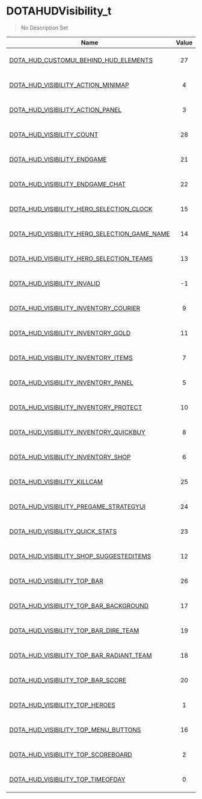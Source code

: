 # DOTAHUDVisibility_t
> No Description Set

Name|Value|Description|Client
--|:--:|--|:--:
[DOTA_HUD_CUSTOMUI_BEHIND_HUD_ELEMENTS](DOTA_HUD_CUSTOMUI_BEHIND_HUD_ELEMENTS)|27|No Description Set|❌
[DOTA_HUD_VISIBILITY_ACTION_MINIMAP](DOTA_HUD_VISIBILITY_ACTION_MINIMAP)|4|No Description Set|❌
[DOTA_HUD_VISIBILITY_ACTION_PANEL](DOTA_HUD_VISIBILITY_ACTION_PANEL)|3|No Description Set|❌
[DOTA_HUD_VISIBILITY_COUNT](DOTA_HUD_VISIBILITY_COUNT)|28|No Description Set|❌
[DOTA_HUD_VISIBILITY_ENDGAME](DOTA_HUD_VISIBILITY_ENDGAME)|21|No Description Set|❌
[DOTA_HUD_VISIBILITY_ENDGAME_CHAT](DOTA_HUD_VISIBILITY_ENDGAME_CHAT)|22|No Description Set|❌
[DOTA_HUD_VISIBILITY_HERO_SELECTION_CLOCK](DOTA_HUD_VISIBILITY_HERO_SELECTION_CLOCK)|15|No Description Set|❌
[DOTA_HUD_VISIBILITY_HERO_SELECTION_GAME_NAME](DOTA_HUD_VISIBILITY_HERO_SELECTION_GAME_NAME)|14|No Description Set|❌
[DOTA_HUD_VISIBILITY_HERO_SELECTION_TEAMS](DOTA_HUD_VISIBILITY_HERO_SELECTION_TEAMS)|13|No Description Set|❌
[DOTA_HUD_VISIBILITY_INVALID](DOTA_HUD_VISIBILITY_INVALID)|-1|No Description Set|❌
[DOTA_HUD_VISIBILITY_INVENTORY_COURIER](DOTA_HUD_VISIBILITY_INVENTORY_COURIER)|9|No Description Set|❌
[DOTA_HUD_VISIBILITY_INVENTORY_GOLD](DOTA_HUD_VISIBILITY_INVENTORY_GOLD)|11|No Description Set|❌
[DOTA_HUD_VISIBILITY_INVENTORY_ITEMS](DOTA_HUD_VISIBILITY_INVENTORY_ITEMS)|7|No Description Set|❌
[DOTA_HUD_VISIBILITY_INVENTORY_PANEL](DOTA_HUD_VISIBILITY_INVENTORY_PANEL)|5|No Description Set|❌
[DOTA_HUD_VISIBILITY_INVENTORY_PROTECT](DOTA_HUD_VISIBILITY_INVENTORY_PROTECT)|10|No Description Set|❌
[DOTA_HUD_VISIBILITY_INVENTORY_QUICKBUY](DOTA_HUD_VISIBILITY_INVENTORY_QUICKBUY)|8|No Description Set|❌
[DOTA_HUD_VISIBILITY_INVENTORY_SHOP](DOTA_HUD_VISIBILITY_INVENTORY_SHOP)|6|No Description Set|❌
[DOTA_HUD_VISIBILITY_KILLCAM](DOTA_HUD_VISIBILITY_KILLCAM)|25|No Description Set|❌
[DOTA_HUD_VISIBILITY_PREGAME_STRATEGYUI](DOTA_HUD_VISIBILITY_PREGAME_STRATEGYUI)|24|No Description Set|❌
[DOTA_HUD_VISIBILITY_QUICK_STATS](DOTA_HUD_VISIBILITY_QUICK_STATS)|23|No Description Set|❌
[DOTA_HUD_VISIBILITY_SHOP_SUGGESTEDITEMS](DOTA_HUD_VISIBILITY_SHOP_SUGGESTEDITEMS)|12|No Description Set|❌
[DOTA_HUD_VISIBILITY_TOP_BAR](DOTA_HUD_VISIBILITY_TOP_BAR)|26|No Description Set|❌
[DOTA_HUD_VISIBILITY_TOP_BAR_BACKGROUND](DOTA_HUD_VISIBILITY_TOP_BAR_BACKGROUND)|17|No Description Set|❌
[DOTA_HUD_VISIBILITY_TOP_BAR_DIRE_TEAM](DOTA_HUD_VISIBILITY_TOP_BAR_DIRE_TEAM)|19|No Description Set|❌
[DOTA_HUD_VISIBILITY_TOP_BAR_RADIANT_TEAM](DOTA_HUD_VISIBILITY_TOP_BAR_RADIANT_TEAM)|18|No Description Set|❌
[DOTA_HUD_VISIBILITY_TOP_BAR_SCORE](DOTA_HUD_VISIBILITY_TOP_BAR_SCORE)|20|No Description Set|❌
[DOTA_HUD_VISIBILITY_TOP_HEROES](DOTA_HUD_VISIBILITY_TOP_HEROES)|1|No Description Set|❌
[DOTA_HUD_VISIBILITY_TOP_MENU_BUTTONS](DOTA_HUD_VISIBILITY_TOP_MENU_BUTTONS)|16|No Description Set|❌
[DOTA_HUD_VISIBILITY_TOP_SCOREBOARD](DOTA_HUD_VISIBILITY_TOP_SCOREBOARD)|2|No Description Set|❌
[DOTA_HUD_VISIBILITY_TOP_TIMEOFDAY](DOTA_HUD_VISIBILITY_TOP_TIMEOFDAY)|0|No Description Set|❌
